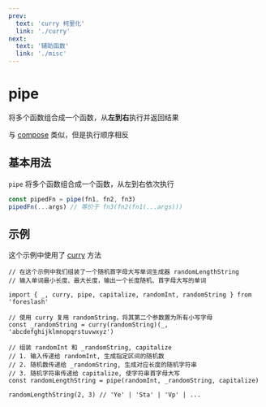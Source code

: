 ```yaml
---
prev:
  text: 'curry 柯里化'
  link: './curry'
next:
  text: '辅助函数'
  link: './misc'
---
```


# pipe

将多个函数组合成一个函数，从**左到右**执行并返回结果

与 [compose](/zh/func/functional/compose) 类似，但是执行顺序相反

## 基本用法

`pipe` 将多个函数组合成一个函数，从左到右依次执行

```js {1}
const pipedFn = pipe(fn1, fn2, fn3)
pipedFn(...args) // 等价于 fn3(fn2(fn1(...args)))
```

## 示例

这个示例中使用了 [curry](/zh/func/functional/curry) 方法

```js:line-numbers {13}
// 在这个示例中我们组装了一个随机首字母大写单词生成器 randomLengthString
// 输入单词最小长度、最大长度，输出一个长度随机、首字母大写的单词

import { _, curry, pipe, capitalize, randomInt, randomString } from 'foreslash'

// 使用 curry 复用 randomString，将其第二个参数置为所有小写字母
const _randomString = curry(randomString)(_, 'abcdefghijklmnopqrstuvwxyz')

// 组装 randomInt 和 _randomString, capitalize
// 1. 输入传递给 randomInt, 生成指定区间的随机数
// 2. 随机数传递给 _randomString, 生成对应长度的随机字符串
// 3. 随机字符串传递给 capitalize, 使字符串首字母大写
const randomLengthString = pipe(randomInt, _randomString, capitalize)

randomLengthString(2, 3) // 'Ye' | 'Sta' | 'Vp' | ...
```
